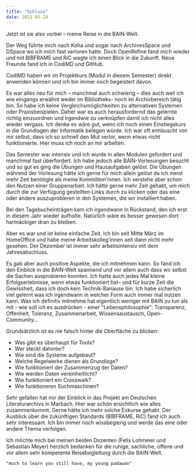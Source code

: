 ```yaml
---
title: "Schluss"
date: 2021-01-24
---
```


Jetzt ist sie also vorbei – meine Reise in die BAIN-Welt.

Der Weg führte mich nach Koha und sogar nach ArchivesSpace und DSpace wo ich mich fast verloren hatte. Doch OpenRefine fand mich wieder und mit BIBFRAME und RiC wagte ich einen Blick in die Zukunft. Neue Freunde fand ich in CodiMD und GitHub.

CodiMD haben wir im Projektkurs (Modul in diesem Semester) direkt anwenden können und ich bin immer noch begeistert davon. 

Es war alles neu für mich – manchmal auch schwierig – dies auch weil ich wie eingangs erwähnt weder im Bibliotheks- noch im Archivbereich tätig bin. So habe ich keine Vergleichsmöglichkeiten zu alternativen Systemen oder Praxisbeispielen. Daher war es auch herausfordernd das gelernte richtig einzuordnen und irgendwie zu verknüpfen damit ich nicht alles wieder vergass. Ich denke es wäre gut, wenn ich noch einen Einstiegskurs in die Grundlagen der Informatik belegen würde. Ich war oft enttäuscht von mir selbst, dass ich so schnell den Mut verlor, wenn etwas nicht funktionierte. Hier muss ich noch an mir arbeiten.

Das Semester war intensiv und ich wurde in allen Modulen gefordert und manchmal fast überfordert. Ich habe jedoch alle BAIN-Vorlesungen besucht und so gut es ging die Übungen und Hausaufgaben gelöst. Die Übungen während der Vorlesung hätte ich gerne für mich allein gelöst da ich meist mehr Zeit benötigte als meine Kommiliton’innen. Ich verstehe aber schon den Nutzen einer Gruppenarbeit. Ich hätte gerne mehr Zeit gehabt, um mich durch die zur Verfügung gestellten Links durch zu klicken oder das eine oder andere auszuprobieren in den Systemen, die wir installiert haben. 

Bei den Tagebucheinträgen kam ich irgendwann in Rückstand, den ich erst in diesem Jahr wieder aufholte. Natürlich wäre es besser gewesen dort hartnäckiger dran zu bleiben. 

Aber es war und ist keine einfache Zeit. Ich bin seit Mitte März im HomeOffice und habe meine Arbeitskolleg’innen seit dann nicht mehr gesehen. Der Dezember ist immer sehr arbeitsintensiv mit dem Jahresabschluss. 

Es gab aber auch positive Aspekte, die ich mitnehmen kann. So fand ich den Einblick in die BAIN-Welt spannend und vor allem auch dass wir selbst die Sachen ausprobieren konnten. Ich hatte auch jedes Mal kleine Erfolgserlebnisse, wenn etwas funktioniert hat– und für kurze Zeit die Gewissheit, dass ich doch kein Technik-Banause bin. Ich habe sicherlich viel gelernt was ich irgendwann in welcher Form auch immer mal nutzen kann. Was ich definitiv mitnehme hat eigentlich weniger mit BAIN zu tun als mit - wie soll ich es ausdrücken - einer "Lebensphilosophie": Transparenz, Offenheit, Toleranz, Zusammenarbeit, Wissensaustausch, Open-Community...

Grundsätzlich ist es nie falsch hinter die Oberfläche zu blicken:
- Was gibt es überhaupt für Tools?
- Wer steckt dahinter?
- Wie sind die Systeme aufgebaut? 
- Welche Regelwerke dienen als Grundlage? 
- Wie funktioniert der Zusammenzug der Daten?
- Wie werden Daten vereinheitlicht?
- Wie funktioniert ein Crosswalk?
- Wie funktioneren Suchmaschinen?

Sehr gefallen hat mir der Einblick in das Projekt am Deutschen Literaturarchivs in Marbach. Hier war schön ersichtlich wie alles zusammenkommt. Gerne hätte ich mehr solche Exkurse gehabt. Der Ausblick über die zukünftigen Standards (BIBFRAME, RiC) fand ich auch sehr interessant. Ich bin immer noch wissbegierig und werde das eine oder andere Thema verfolgen.

Ich möchte mich bei meinen beiden Dozenten (Felix Lohmeier und Sebastian Meyer) herzlich bedanken für die ruhige, sachliche, offene und vor allem sehr kompetente Reisebegleitung durch die BAIN-Welt.


`"much to learn you still have, my young padawan"`
